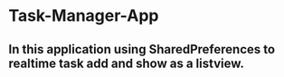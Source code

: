 # Task-Manager-App
## In this application using SharedPreferences to realtime task add and show as a listview. 
